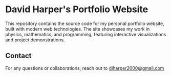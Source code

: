 # David Harper's Portfolio Website

This repository contains the source code for my personal portfolio website, built with modern web technologies. The site showcases my work in physics, mathematics, and programming, featuring interactive visualizations and project demonstrations.

## Contact

For any questions or collaborations, reach out to djharper2000@gmail.com
